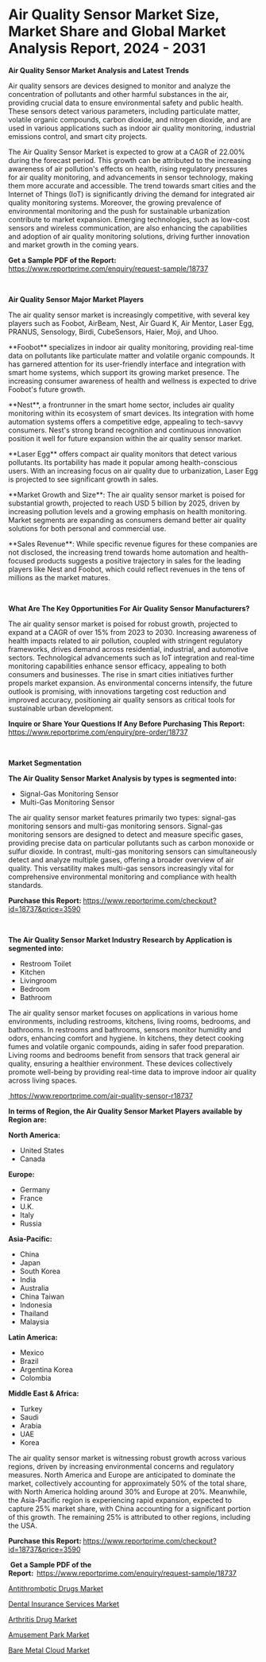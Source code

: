 <p><h1>Air Quality Sensor Market Size, Market Share and Global Market Analysis Report, 2024 - 2031</h1></p><p><strong>Air Quality Sensor Market Analysis and Latest Trends</strong></p>
<p><p>Air quality sensors are devices designed to monitor and analyze the concentration of pollutants and other harmful substances in the air, providing crucial data to ensure environmental safety and public health. These sensors detect various parameters, including particulate matter, volatile organic compounds, carbon dioxide, and nitrogen dioxide, and are used in various applications such as indoor air quality monitoring, industrial emissions control, and smart city projects.</p><p>The Air Quality Sensor Market is expected to grow at a CAGR of 22.00% during the forecast period. This growth can be attributed to the increasing awareness of air pollution's effects on health, rising regulatory pressures for air quality monitoring, and advancements in sensor technology, making them more accurate and accessible. The trend towards smart cities and the Internet of Things (IoT) is significantly driving the demand for integrated air quality monitoring systems. Moreover, the growing prevalence of environmental monitoring and the push for sustainable urbanization contribute to market expansion. Emerging technologies, such as low-cost sensors and wireless communication, are also enhancing the capabilities and adoption of air quality monitoring solutions, driving further innovation and market growth in the coming years.</p></p>
<p><strong>Get a Sample PDF of the Report:&nbsp;</strong> <a href="https://www.reportprime.com/enquiry/request-sample/18737?utm_campaign=1102&utm_medium=2&utm_source=Github&utm_content=ia&utm_term=22112024&utm_id=air-quality-sensor">https://www.reportprime.com/enquiry/request-sample/18737</a></p>
<p>&nbsp;</p>
<p><strong>Air Quality Sensor Major Market Players</strong></p>
<p><p>The air quality sensor market is increasingly competitive, with several key players such as Foobot, AirBeam, Nest, Air Guard K, Air Mentor, Laser Egg, PRANUS, Sensology, Birdi, CubeSensors, Haier, Moji, and Uhoo.</p><p>**Foobot** specializes in indoor air quality monitoring, providing real-time data on pollutants like particulate matter and volatile organic compounds. It has garnered attention for its user-friendly interface and integration with smart home systems, which support its growing market presence. The increasing consumer awareness of health and wellness is expected to drive Foobot's future growth.</p><p>**Nest**, a frontrunner in the smart home sector, includes air quality monitoring within its ecosystem of smart devices. Its integration with home automation systems offers a competitive edge, appealing to tech-savvy consumers. Nest's strong brand recognition and continuous innovation position it well for future expansion within the air quality sensor market.</p><p>**Laser Egg** offers compact air quality monitors that detect various pollutants. Its portability has made it popular among health-conscious users. With an increasing focus on air quality due to urbanization, Laser Egg is projected to see significant growth in sales.</p><p>**Market Growth and Size**: The air quality sensor market is poised for substantial growth, projected to reach USD 5 billion by 2025, driven by increasing pollution levels and a growing emphasis on health monitoring. Market segments are expanding as consumers demand better air quality solutions for both personal and commercial use.</p><p>**Sales Revenue**: While specific revenue figures for these companies are not disclosed, the increasing trend towards home automation and health-focused products suggests a positive trajectory in sales for the leading players like Nest and Foobot, which could reflect revenues in the tens of millions as the market matures.</p></p>
<p>&nbsp;</p>
<p><strong>What Are The Key Opportunities For Air Quality Sensor Manufacturers?</strong></p>
<p><p>The air quality sensor market is poised for robust growth, projected to expand at a CAGR of over 15% from 2023 to 2030. Increasing awareness of health impacts related to air pollution, coupled with stringent regulatory frameworks, drives demand across residential, industrial, and automotive sectors. Technological advancements such as IoT integration and real-time monitoring capabilities enhance sensor efficacy, appealing to both consumers and businesses. The rise in smart cities initiatives further propels market expansion. As environmental concerns intensify, the future outlook is promising, with innovations targeting cost reduction and improved accuracy, positioning air quality sensors as critical tools for sustainable urban development.</p></p>
<p><strong>Inquire or Share Your Questions If Any Before Purchasing This Report:</strong> <a href="https://www.reportprime.com/enquiry/pre-order/18737?utm_campaign=1102&utm_medium=2&utm_source=Github&utm_content=ia&utm_term=22112024&utm_id=air-quality-sensor">https://www.reportprime.com/enquiry/pre-order/18737</a></p>
<p>&nbsp;</p>
<p><strong>Market Segmentation</strong></p>
<p><strong>The Air Quality Sensor Market Analysis by types is segmented into:</strong></p>
<p><ul><li>Signal-Gas Monitoring Sensor</li><li>Multi-Gas Monitoring Sensor</li></ul></p>
<p><p>The air quality sensor market features primarily two types: signal-gas monitoring sensors and multi-gas monitoring sensors. Signal-gas monitoring sensors are designed to detect and measure specific gases, providing precise data on particular pollutants such as carbon monoxide or sulfur dioxide. In contrast, multi-gas monitoring sensors can simultaneously detect and analyze multiple gases, offering a broader overview of air quality. This versatility makes multi-gas sensors increasingly vital for comprehensive environmental monitoring and compliance with health standards.</p></p>
<p><strong>Purchase this Report:&nbsp;</strong><a href="https://www.reportprime.com/checkout?id=18737&price=3590&utm_campaign=1102&utm_medium=2&utm_source=Github&utm_content=ia&utm_term=22112024&utm_id=air-quality-sensor">https://www.reportprime.com/checkout?id=18737&price=3590</a></p>
<p>&nbsp;</p>
<p><strong>The Air Quality Sensor Market Industry Research by Application is segmented into:</strong></p>
<p><ul><li>Restroom Toilet</li><li>Kitchen</li><li>Livingroom</li><li>Bedroom</li><li>Bathroom</li></ul></p>
<p><p>The air quality sensor market focuses on applications in various home environments, including restrooms, kitchens, living rooms, bedrooms, and bathrooms. In restrooms and bathrooms, sensors monitor humidity and odors, enhancing comfort and hygiene. In kitchens, they detect cooking fumes and volatile organic compounds, aiding in safer food preparation. Living rooms and bedrooms benefit from sensors that track general air quality, ensuring a healthier environment. These devices collectively promote well-being by providing real-time data to improve indoor air quality across living spaces.</p></p>
<p><a href="https://www.reportprime.com/air-quality-sensor-r18737?utm_campaign=1102&utm_medium=2&utm_source=Github&utm_content=ia&utm_term=22112024&utm_id=air-quality-sensor">&nbsp;https://www.reportprime.com/air-quality-sensor-r18737</a></p>
<p><strong>In terms of Region, the Air Quality Sensor Market Players available by Region are:</strong></p>
<p>
    <p> <strong> North America: </strong>
        <ul>
            <li>United States</li>
            <li>Canada</li>
        </ul>
        </p> 
    <p> <strong> Europe: </strong>
        <ul>
            <li>Germany</li>
            <li>France</li>
            <li>U.K.</li>
            <li>Italy</li>
            <li>Russia</li>
        </ul>
        </p> 
    <p> <strong> Asia-Pacific: </strong>
        <ul>
            <li>China</li>
            <li>Japan</li>
            <li>South Korea</li>
            <li>India</li>
            <li>Australia</li>
            <li>China Taiwan</li>
            <li>Indonesia</li>
            <li>Thailand</li>
            <li>Malaysia</li>
        </ul>
        </p> 
    <p> <strong> Latin America: </strong>
        <ul>
            <li>Mexico</li>
            <li>Brazil</li>
            <li>Argentina Korea</li>
            <li>Colombia</li>
        </ul>
        </p> 
    <p> <strong> Middle East & Africa: </strong>
        <ul>
            <li>Turkey</li>
            <li>Saudi</li>
            <li>Arabia</li>
            <li>UAE</li>
            <li>Korea</li>
        </ul>
    </p>
    </p>
<p><p>The air quality sensor market is witnessing robust growth across various regions, driven by increasing environmental concerns and regulatory measures. North America and Europe are anticipated to dominate the market, collectively accounting for approximately 50% of the total share, with North America holding around 30% and Europe at 20%. Meanwhile, the Asia-Pacific region is experiencing rapid expansion, expected to capture 25% market share, with China accounting for a significant portion of this growth. The remaining 25% is attributed to other regions, including the USA.</p></p>
<p><strong>Purchase this Report: </strong><a href="https://www.reportprime.com/checkout?id=18737&price=3590&utm_campaign=1102&utm_medium=2&utm_source=Github&utm_content=ia&utm_term=22112024&utm_id=air-quality-sensor">https://www.reportprime.com/checkout?id=18737&price=3590</a></p>
<p>&nbsp;<strong>Get a Sample PDF of the Report:&nbsp;&nbsp;</strong><a href="https://www.reportprime.com/enquiry/request-sample/18737?utm_campaign=1102&utm_medium=2&utm_source=Github&utm_content=ia&utm_term=22112024&utm_id=air-quality-sensor">https://www.reportprime.com/enquiry/request-sample/18737</a></p>
<p><strong></strong></p>
<p><p><a href="https://issuu.com/reportprime-2/docs/antithrombotic-drugs-market-size-20_aa7db737cb6c10?utm_campaign=1102&utm_medium=2&utm_source=Github&utm_content=ia&utm_term=22112024&utm_id=air-quality-sensor">Antithrombotic Drugs Market</a></p><p><a href="https://www.linkedin.com/pulse/dental-insurance-services-market-analysis-report-revenue-fikte?utm_campaign=1102&utm_medium=2&utm_source=Github&utm_content=ia&utm_term=22112024&utm_id=air-quality-sensor">Dental Insurance Services Market</a></p><p><a href="https://issuu.com/reportprime-2/docs/arthritis-drug-market-size-2030.ppt_20a1a657e47db8?utm_campaign=1102&utm_medium=2&utm_source=Github&utm_content=ia&utm_term=22112024&utm_id=air-quality-sensor">Arthritis Drug Market</a></p><p><a href="https://www.linkedin.com/pulse/forecasting-future-in-depth-analysis-amusement-park-market-jtcge?utm_campaign=1102&utm_medium=2&utm_source=Github&utm_content=ia&utm_term=22112024&utm_id=air-quality-sensor">Amusement Park Market</a></p><p><a href="https://www.linkedin.com/pulse/detailed-analysis-bare-metal-cloud-market-decision-making-jghie?utm_campaign=1102&utm_medium=2&utm_source=Github&utm_content=ia&utm_term=22112024&utm_id=air-quality-sensor">Bare Metal Cloud Market</a></p></p>